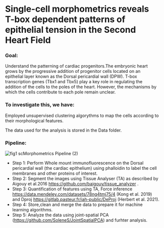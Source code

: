 # Single-cell morphometrics reveals T-box dependent patterns of epithelial tension in the Second Heart Field

### Goal: 
Understand the patterning of cardiac progenitors.The embryonic heart grows by the progressive addition of progenitor cells located on an epithelial layer known as the Dorsal pericardial wall (DPW).
T-box transcription genes (Tbx1 and Tbx5) play a key role in regulating the addition of the cells to the poles of the heart. However, the mechanisms by which the cells contribute to each pole remain unclear.

### To investigate this, we have:
Employed unsupervised clustering algorythms to map the cells according to their morphological features.

The data used for the analysis is stored in the Data folder. 

### Pipeline:
![fig1 scMorphometrics Pipeline (2)](https://github.com/user-attachments/assets/6951fcb8-b677-4888-80c1-f5e33ed7e2b1)

- Step 1: Perform Whole mount immunofluorescence on the Dorsal pericardial wall (the cardiac epithelium) using phalloidin to label the cell membranes and other proteins of interest.
- Step 2: Segment the images using Tissue Analyser (TA) as described by Aigouy et al.2016 https://github.com/baigouy/tissue_analyzer .
- Step 3: Quantification of features using TA, Force inference https://data.mendeley.com/datasets/78ng4tmj75/4 (Kong et al. 2019) and Dproj https://gitlab.pasteur.fr/iah-public/DeProj (Herbert et al. 2021).
- Step 4: Store,clean and merge the data to prepare it for machine learning algorithms.
- Step 5: Analyze the data using joint-spatial PCA (https://github.com/SoleneS/JointSpatialPCA) and furhter analysis.




